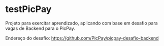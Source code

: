 # testPicPay
Projeto para exercitar aprendizado, aplicando com base em desafio para vagas de Backend para o PicPay.

Endereço do desafio: https://github.com/PicPay/picpay-desafio-backend
